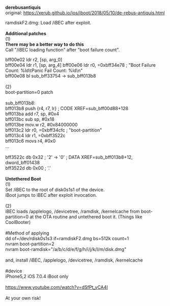 **derebusantiquis**<br>
original: https://xerub.github.io/ios/iboot/2018/05/10/de-rebus-antiquis.html


ramdiskF2.dmg: Load /iBEC after exploit.<br>
<br>
**Additional patches**<br>
(1)<br>
**There may be a better way to do this**<br>
Call "/iBEC loading function" after "boot failure count".<br>

bff00e02         ldr        r2, [sp, arg_0]<br>
bff00e04         ldr        r1, [sp, arg_4]
bff00e06         ldr        r0, =0xbff34e78                                     ; "Boot Failure Count: %ld\\tPanic Fail Count: %ld\\n"<br>
bff00e08         bl         sub_bff33754 -> sub_bff013b8<br>
<br>
(2)<br>
boot-partition=0 patch<br>
<br>
             sub_bff013b8:<br>
bff013b8         push       {r4, r7, lr}                                        ; CODE XREF=sub_bff00d88+128<br>
bff013ba         add        r7, sp, #0x4<br>
bff013bc         sub        sp, #0x18<br>
bff013be         mov.w      r2, #0x84000000<br>
bff013c2         ldr        r0, =0xbff34cfc                                     ; "boot-partition"<br>
bff013c4         ldr        r1, =0xbff3522c<br>
bff013c6         movs       r4, #0x0<br>
...<br>
<br>
bff3522c         db  0x32 ; '2' -> '0'                                                ; DATA XREF=sub_bff013b8+12, dword_bff01438<br>
bff3522d         db  0x00 ; '.'<br>
<br>
**Untethered Boot**<br>
(1)<br>
Set /iBEC to the root of disk0s1s1 of the device.<br>
iBoot jumps to iBEC after exploit invocation.<br>
<br>
(2)<br>
iBEC loads /applelogo, /devicetree, /ramdisk, /kernelcache from boot-partition=0 at the OTA routine and untethered boot it.
(Things like CoolBooter)<br>
<br>
#Method of applying<br>
dd of=/dev/rdisk0s1s3 if=ramdiskF2.dmg bs=512k count=1<br>
nvram boot-partition=2<br>
nvram boot-ramdisk="/a/b/c/d/e/f/g/h/i/j/k/l/m/disk.dmg"<br>
<br>
and, install /iBEC, /applelogo, /devicetree, /ramdisk, /kernelcache<br>
<br>
#device<br>
iPhone5,2 iOS 7.0.4 iBoot only<br>
<br>
https://www.youtube.com/watch?v=dSfPt_vCA4I<br>
<br>
At your own risk!<br>
<br>

